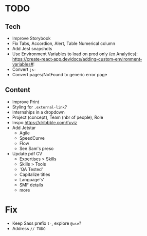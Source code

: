 # TODO

## Tech

- Improve Storybook
- Fix Tabs, Accordion, Alert, Table Numerical column
- Add Jest snapshots
- Use Environment Variables to load on prod only (ex Analytics): https://create-react-app.dev/docs/adding-custom-environment-variables#!
- Convert `js-`
- Convert pages/NotFound to generic error page

## Content

- Improve Print
- Styling for `.external-link`?
- Internships in a dropdown
- Project (concept), Team (nbr of people), Role
- Inspo https://dribbble.com/fuviz
- Add Jetstar
  - Agile
  - SpeedCurve
  - Flow
  - See Sam's preso
- Update pdf CV
  - Expertises > Skills
  - Skills > Tools
  - 'QA Tested'
  - Capitalize titles
  - Language's'
  - SMF details
  - more

# Fix

- Keep Sass prefix `t-`, explore `@use`?
- Address `// TODO`
